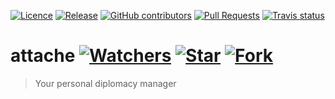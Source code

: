 [![Licence](https://img.shields.io/github/license/JaroslawWiosna/attache.svg)](https://github.com/JaroslawWiosna/attache/blob/master/LICENSE)
[![Release](https://img.shields.io/github/release/JaroslawWiosna/attache.svg?maxAge=3600)](https://github.com/JaroslawWiosna/attache/releases)
[![GitHub contributors](https://img.shields.io/github/contributors/JaroslawWiosna/attache.svg)](https://github.com/JaroslawWiosna/attache/graphs/contributors)
[![Pull Requests](https://img.shields.io/github/issues-pr/JaroslawWiosna/attache.svg)](https://github.com/JaroslawWiosna/attache/pulls)
[![Travis status](https://travis-ci.org/JaroslawWiosna/attache.svg?branch=master)](https://travis-ci.org/JaroslawWiosna/attache)

# attache [![Watchers](https://img.shields.io/github/watchers/JaroslawWiosna/attache.svg?style=social&label=Watch)](https://github.com/JaroslawWiosna/attache/watchers) [![Star](https://img.shields.io/github/stars/JaroslawWiosna/attache.svg?style=social&label=Stars)](https://github.com/JaroslawWiosna/attache/stargazers) [![Fork](https://img.shields.io/github/forks/JaroslawWiosna/attache.svg?style=social&label=Fork)](https://github.com/JaroslawWiosna/attache/network)

> Your personal diplomacy manager
